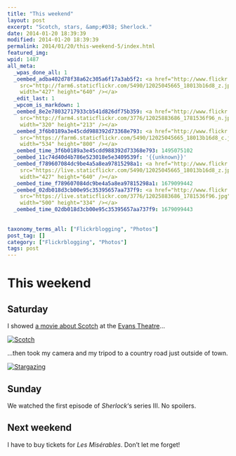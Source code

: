 ```yaml
---
title: "This weekend"
layout: post
excerpt: "Scotch, stars, &amp;#038; Sherlock."
date: 2014-01-20 18:39:39
modified: 2014-01-20 18:39:39
permalink: 2014/01/20/this-weekend-5/index.html
featured_img: 
wpid: 1487
all_meta: 
  _wpas_done_all: 1
  _oembed_adba402d78f38a62c305a6f17a3ab5f2: <a href="http://www.flickr.com/photos/pj/12025045665/"><img
    src="http://farm6.staticflickr.com/5490/12025045665_18013b16d8_z.jpg" alt="Scotch"
    width="427" height="640" /></a>
  _edit_last: 1
  _wpcom_is_markdown: 1
  _oembed_8e2e78032717933cb541d826df75b359: <a href="http://www.flickr.com/photos/pj/12025883686/"><img
    src="http://farm4.staticflickr.com/3776/12025883686_1781536f96_n.jpg" alt="Stargazing"
    width="320" height="213" /></a>
  _oembed_3f6b0189a3e45cdd988392d73368e793: <a href="http://www.flickr.com/photos/pj/12025045665/"><img
    src="https://farm6.staticflickr.com/5490/12025045665_18013b16d8_c.jpg" alt="Scotch"
    width="534" height="800" /></a>
  _oembed_time_3f6b0189a3e45cdd988392d73368e793: 1495075102
  _oembed_11c74d40d4b786e523018e5e3409539f: '{{unknown}}'
  _oembed_f789607084dc9be4a5a8ea97815298a1: <a href="http://www.flickr.com/photos/pj/12025045665/"><img
    src="https://live.staticflickr.com/5490/12025045665_18013b16d8_z.jpg" alt="Scotch"
    width="427" height="640" /></a>
  _oembed_time_f789607084dc9be4a5a8ea97815298a1: 1679099442
  _oembed_02db018d3cb00e95c35395657aa737f9: <a href="http://www.flickr.com/photos/pj/12025883686/"><img
    src="https://live.staticflickr.com/3776/12025883686_1781536f96.jpg" alt="Stargazing"
    width="500" height="334" /></a>
  _oembed_time_02db018d3cb00e95c35395657aa737f9: 1679099443
  
  
taxonomy_terms_all: ["Flickrblogging", "Photos"]
post_tag: []
category: ["Flickrblogging", "Photos"]
tags: post
---
```


# This weekend

Saturday
--------

I showed [a movie about Scotch](http://evanstheatre.ca/movies/the-angels-share/) at the [Evans Theatre](http://evanstheatre.ca)…

[![Scotch](https://live.staticflickr.com/5490/12025045665_18013b16d8_z.jpg)](http://www.flickr.com/photos/pj/12025045665/)

…then took my camera and my tripod to a country road just outside of town.

[![Stargazing](https://live.staticflickr.com/3776/12025883686_1781536f96.jpg)](http://www.flickr.com/photos/pj/12025883686/)

Sunday
------

We watched the first episode of *Sherlock*‘s series III. No spoilers.

Next weekend
------------

I have to buy tickets for *Les Misérables*. Don’t let me forget!